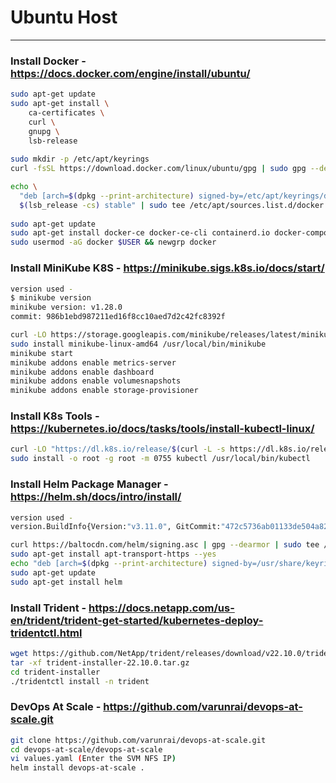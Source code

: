 # Ubuntu Host
-----------

### Install Docker - https://docs.docker.com/engine/install/ubuntu/

```bash
sudo apt-get update
sudo apt-get install \
    ca-certificates \
    curl \
    gnupg \
    lsb-release
	
sudo mkdir -p /etc/apt/keyrings
curl -fsSL https://download.docker.com/linux/ubuntu/gpg | sudo gpg --dearmor -o /etc/apt/keyrings/docker.gpg

echo \
  "deb [arch=$(dpkg --print-architecture) signed-by=/etc/apt/keyrings/docker.gpg] https://download.docker.com/linux/ubuntu \
  $(lsb_release -cs) stable" | sudo tee /etc/apt/sources.list.d/docker.list > /dev/null
  
sudo apt-get update
sudo apt-get install docker-ce docker-ce-cli containerd.io docker-compose-plugin -y
sudo usermod -aG docker $USER && newgrp docker
```

### Install MiniKube K8S - https://minikube.sigs.k8s.io/docs/start/

```bash
version used - 
$ minikube version
minikube version: v1.28.0
commit: 986b1ebd987211ed16f8cc10aed7d2c42fc8392f

curl -LO https://storage.googleapis.com/minikube/releases/latest/minikube-linux-amd64
sudo install minikube-linux-amd64 /usr/local/bin/minikube
minikube start
minikube addons enable metrics-server
minikube addons enable dashboard
minikube addons enable volumesnapshots
minikube addons enable storage-provisioner
```

### Install K8s Tools - https://kubernetes.io/docs/tasks/tools/install-kubectl-linux/

```bash
curl -LO "https://dl.k8s.io/release/$(curl -L -s https://dl.k8s.io/release/stable.txt)/bin/linux/amd64/kubectl"
sudo install -o root -g root -m 0755 kubectl /usr/local/bin/kubectl
```

### Install Helm Package Manager - https://helm.sh/docs/intro/install/

```bash
version used - 
version.BuildInfo{Version:"v3.11.0", GitCommit:"472c5736ab01133de504a826bd9ee12cbe4e7904", GitTreeState:"clean", GoVersion:"go1.18.10"}

curl https://baltocdn.com/helm/signing.asc | gpg --dearmor | sudo tee /usr/share/keyrings/helm.gpg > /dev/null
sudo apt-get install apt-transport-https --yes
echo "deb [arch=$(dpkg --print-architecture) signed-by=/usr/share/keyrings/helm.gpg] https://baltocdn.com/helm/stable/debian/ all main" | sudo tee /etc/apt/sources.list.d/helm-stable-debian.list
sudo apt-get update
sudo apt-get install helm
```

### Install Trident - https://docs.netapp.com/us-en/trident/trident-get-started/kubernetes-deploy-tridentctl.html

```bash
wget https://github.com/NetApp/trident/releases/download/v22.10.0/trident-installer-22.10.0.tar.gz
tar -xf trident-installer-22.10.0.tar.gz
cd trident-installer
./tridentctl install -n trident
```

### DevOps At Scale - https://github.com/varunrai/devops-at-scale.git

```bash
git clone https://github.com/varunrai/devops-at-scale.git
cd devops-at-scale/devops-at-scale
vi values.yaml (Enter the SVM NFS IP)
helm install devops-at-scale .
```
